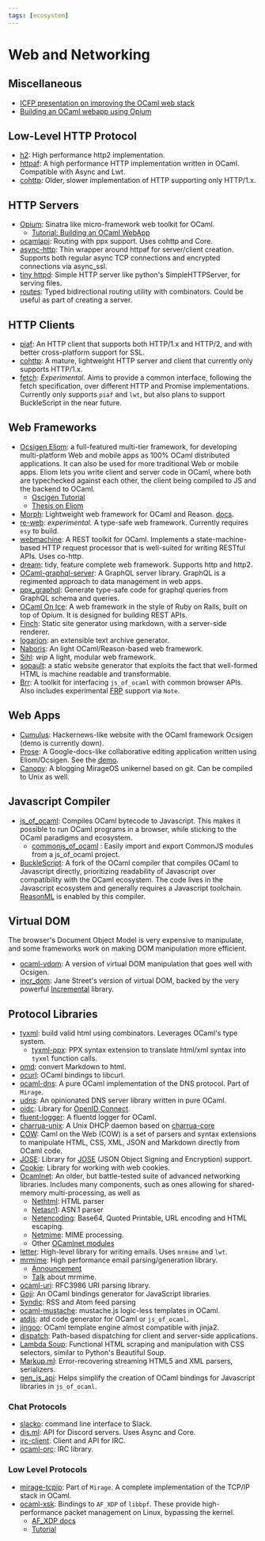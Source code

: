 ```yaml
---
tags: [ecosystem]
---
```


# Web and Networking

## Miscellaneous

* [ICFP presentation on improving the OCaml web stack](https://www.youtube.com/watch?v=tTqqu4xh4UY&t=1156s)
* [Building an OCaml webapp using Opium](https://shonfeder.gitlab.io/ocaml_webapp/)

## Low-Level HTTP Protocol

* [h2](https://github.com/anmonteiro/ocaml-h2):
High performance http2 implementation.
* [httpaf](https://github.com/inhabitedtype/httpaf):
A high performance HTTP implementation written in OCaml. Compatible with Async and Lwt.
* [cohttp](https://github.com/mirage/ocaml-cohttp):
Older, slower implementation of HTTP supporting only HTTP/1.x.

## HTTP Servers

* [Opium](https://github.com/rgrinberg/opium):
Sinatra like micro-framework web toolkit for OCaml.
    * [Tutorial: Building an OCaml WebApp](https://shonfeder.gitlab.io/ocaml_webapp/)
* [ocamlapi](https://github.com/nosman/Ocamlapi):
Routing with ppx support. Uses cohttp and Core.
* [async-http](https://gitlab.com/anuragsoni/async-http):
Thin wrapper around httpaf for server/client creation.
Supports both regular async TCP connections and encrypted connections via async_ssl.
* [tiny httpd](https://github.com/c-cube/tiny_httpd):
Simple HTTP server like python's SimpleHTTPServer, for serving files.
* [routes](https://github.com/anuragsoni/routes):
Typed bidirectional routing utility with combinators.
Could be useful as part of creating a server.

## HTTP Clients

* [piaf](https://github.com/anmonteiro/piaf):
An HTTP client that supports both HTTP/1.x and HTTP/2, and with better cross-platform support for SSL.
* [cohttp](https://github.com/mirage/ocaml-cohttp):
A mature, lightweight HTTP server and client that currently only supports HTTP/1.x.
* [fetch](https://github.com/lessp/fetch):
*Experimental*.
Aims to provide a common interface, following the fetch specification,
over different HTTP and Promise implementations. Currently only supports `piaf` and `lwt`,
but also plans to support BuckleScript in the near future.

## Web Frameworks

* [Ocsigen Eliom](http://ocsigen.org/eliom/): a full-featured multi-tier framework,
for developing multi-platform Web and mobile apps as 100% OCaml distributed applications.
It can also be used for more traditional Web or mobile apps.
Eliom lets you write client and server code in OCaml, where both are typechecked against
each other, the client being compiled to JS and the backend to OCaml.
  * [Oscigen Tutorial](http://ocsigen.org/tuto/6.4/manual/application.html)
  * [Thesis on Eliom](https://www.irif.fr/~gradanne/papers/phdthesis.pdf)
* [Morph](https://github.com/reason-native-web/morph):
Lightweight web framework for OCaml and Reason. [docs](https://reason-native-web.github.io/morph/).
* [re-web](https://github.com/yawaramin/re-web):
*experimental*.
A type-safe web framework.
Currently requires `esy` to build.
* [webmachine](https://github.com/inhabitedtype/ocaml-webmachine):
A REST toolkit for OCaml.
Implements a state-machine-based HTTP request processor that is well-suited for writing RESTful APIs.
Uses co-http.
* [dream](https://github.com/aantron/dream): tidy, feature complete web framework. Supports http and http2. 
* [OCaml-graphql-server](https://github.com/andreas/ocaml-graphql-server):
A GraphQL server library. GraphQL is a regimented approach to data management in web apps.
* [ppx_graphql](https://github.com/andreas/ppx_graphql):
Generate type-safe code for graphql queries from GraphQL schema and queries.
* [OCaml On Ice](https://github.com/roddyyaga/ocoi):
A web framework in the style of Ruby on Rails, built on top of Opium. It is designed for building REST APIs.
* [Finch](https://github.com/roddyyaga/finch):
Static site generator using markdown, with a server-side renderer.
* [logarion](https://logarion.orbitalfox.eu/start-your-own-logarion-archive.html): an extensible text archive generator.
* [Naboris](https://github.com/shawn-mcginty/naboris):
An light OCaml/Reason-based web framework.
* [Sihl](https://github.com/oxidizing/sihl): *wip*
A light, modular web framework.
* [sopault](https://soupault.app/): a static website generator that exploits the fact that well-formed HTML is machine readable and transformable.
* [Brr](https://github.com/dbuenzli/brr):
A toolkit for interfacing `js_of_ocaml` with common browser APIs.
Also includes experimental [FRP](frp.md) support via `Note`.

## Web Apps

* [Cumulus](https://github.com/Cumulus/Cumulus):
Hackernews-like website with the OCaml framework Ocsigen (demo is currently down).
* [Prose](https://gitlab.com/adrien-n/prose/):
A Google-docs-like collaborative editing application written using Eliom/Ocsigen.
See the [demo](https://prose.yaxm.org/pads/foo-ocaml).
* [Canopy](https://github.com/Engil/Canopy):
A blogging MirageOS unikernel based on git.
Can be compiled to Unix as well.

## Javascript Compiler

* [js_of_ocaml](http://ocsigen.org/js_of_ocaml):
Compiles OCaml bytecode to Javascript.
This makes it possible to run OCaml programs in a browser, while sticking to the OCaml paradigms and ecosystem.
  * [commonjs_of_ocaml](https://github.com/AngryLawyer/commonjs_of_ocaml) : Easily import and export CommonJS modules from a js_of_ocaml project.
* [BuckleScript](https://github.com/bloomberg/bucklescript):
A fork of the OCaml compiler that compiles OCaml to Javascript directly,
prioritizing readability of Javascript over compatibility with the OCaml ecosystem.
The code lives in the Javascript ecosystem and generally requires a Javascript toolchain.
[ReasonML](https://reasonml.github.io/) is enabled by this compiler.

## Virtual DOM

The browser's Document Object Model is very expensive to manipulate,
and some frameworks work on making DOM manipulation more efficient.

* [ocaml-vdom](https://github.com/LexiFi/ocaml-vdom):
A version of virtual DOM manipulation that goes well with Ocsigen.
* [incr_dom](https://github.com/janestreet/incr_dom):
Jane Street's version of virtual DOM,
backed by the very powerful [Incremental](https://github.com/janestreet/incremental) library.

## Protocol Libraries

* [tyxml](http://ocsigen.org/tyxml):
build valid html using combinators.
Leverages OCaml's type system.
  * [tyxml-ppx](https://ocsigen.org/tyxml/4.3.0/manual/ppx):
  PPX syntax extension to translate html/xml syntax into `tyxml` function calls.
* [omd](https://github.com/ocaml/omd):
convert Markdown to html.
* [ocurl](https://github.com/ygrek/ocurl):
OCaml bindings to libcurl.
* [ocaml-dns](https://github.com/mirage/ocaml-dns):
A pure OCaml implementation of the DNS protocol. Part of `Mirage`.
* [udns](https://github.com/roburio/udns):
An opinionated DNS server library written in pure OCaml.
* [oidc](https://github.com/ulrikstrid/ocaml-oidc):
Library for [OpenID Connect](https://openid.net/connect/faq/).
* [fluent-logger](https://github.com/fluent/fluent-logger-ocaml):
A fluentd logger for OCaml.
* [charrua-unix](https://github.com/haesbaert/charrua-unix):
A Unix DHCP daemon based on [charrua-core](https://github.com/haesbaert/charrua-core)
* [COW](https://github.com/mirage/ocaml-cow):
Caml on the Web (COW) is a set of parsers and syntax extensions to manipulate
HTML, CSS, XML, JSON and Markdown directly from OCaml code.
* [JOSE](https://github.com/ulrikstrid/reason-jose):
Library for [JOSE](https://jose.readthedocs.io/en/latest/) (JSON Object Signing and Encryption) support.
* [Cookie](https://github.com/ulrikstrid/ocaml-cookie):
Library for working with web cookies.
* [Ocamlnet](http://projects.camlcity.org/projects/ocamlnet.html):
An older, but battle-tested suite of advanced networking libraries.
Includes many components, such as ones allowing for shared-memory multi-processing,
as well as
  * [Nethtml](http://projects.camlcity.org/projects/dl/ocamlnet-4.0.4/doc/html-main/Nethtml.html):
  HTML parser
  * [Netasn1](http://projects.camlcity.org/projects/dl/ocamlnet-4.0.4/doc/html-main/Netasn1.html):
  ASN.1 parser
  * [Netencoding](http://projects.camlcity.org/projects/dl/ocamlnet-4.0.4/doc/html-main/Netencoding.html):
  Base64, Quoted Printable, URL encoding and HTML escaping.
  * [Netmime](http://projects.camlcity.org/projects/dl/ocamlnet-4.0.4/doc/html-main/Netmime.html):
  MIME processing.
  * Other [OCamlnet modules](http://projects.camlcity.org/projects/dl/ocamlnet-4.0.4/doc/html-main/index.html)
* [letter](https://github.com/oxidizing/letters):
High-level library for writing emails. Uses `mrmime` and `lwt`.
* [mrmime](https://github.com/mirage/mrmime):
  High performance email parsing/generation library.
  * [Announcement](https://discuss.ocaml.org/t/ann-first-release-of-mrmime-parser-and-generator-of-emails/4436)
  * [Talk](https://www.youtube.com/watch?v=kQkRsNEo25k) about mrmime.
* [ocaml-uri](https://github.com/mirage/ocaml-uri):
RFC3986 URI parsing library.
* [Goji](https://github.com/klakplok/goji):
An OCaml bindings generator for JavaScript libraries.
* [Syndic](https://github.com/Cumulus/Syndic):
RSS and Atom feed parsing
* [ocaml-mustache](https://github.com/rgrinberg/ocaml-mustache):
mustache.js logic-less templates in OCaml.
* [atdjs](https://github.com/barko/atdjs):
atd code generator for OCaml or `js_of_ocaml`.
* [jingoo](https://github.com/tategakibunko/jingoo):
OCaml template engine almost compatible with jinja2.
* [dispatch](https://github.com/inhabitedtype/ocaml-dispatch):
Path-based dispatching for client and server-side applications.
* [Lambda Soup](https://github.com/aantron/lambda-soup):
Functional HTML scraping and manipulation with CSS selectors, similar to Python's Beautiful Soup.
* [Markup.ml](https://github.com/aantron/markup.ml):
Error-recovering streaming HTML5 and XML parsers, serializers.
* [gen_js_api](https://github.com/LexiFi/gen_js_api):
Helps simplify the creation of OCaml bindings for Javascript libraries in `js_of_ocaml`.

### Chat Protocols

* [slacko](https://github.com/Leonidas-from-XIV/slacko):
command line interface to Slack.
* [dis.ml](https://gitlab.com/Mishio595/disml):
API for Discord servers. Uses Async and Core.
* [irc-client](https://github.com/johnelse/ocaml-irc-client):
Client and API for IRC.
* [ocaml-orc](https://github.com/pymander/ocaml-irc):
IRC library.

### Low Level Protocols

* [mirage-tcpip](https://github.com/mirage/mirage-tcpip):
Part of `Mirage`.
A complete implementation of the TCP/IP stack in OCaml.
* [ocaml-xsk](https://github.com/suttonshire/ocaml-xsk):
Bindings to `AF_XDP` of `libbpf`.
These provide high-performance packet management on Linux, bypassing the kernel.
    * [AF_XDP docs](https://github.com/torvalds/linux/blob/master/Documentation/networking/af_xdp.rst)
    * [Tutorial](https://github.com/xdp-project/xdp-tutorial/tree/master/advanced03-AF_XDP)
